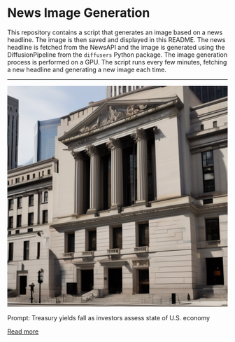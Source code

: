 # News Image Generation
This repository contains a script that generates an image based on a news headline. The image is then saved and displayed in this README.
The news headline is fetched from the NewsAPI and the image is generated using the DiffusionPipeline from the `diffusers` Python package. The image generation process is performed on a GPU.
The script runs every few minutes, fetching a new headline and generating a new image each time.

---

![Generated Image](image.png)

Prompt: Treasury yields fall as investors assess state of U.S. economy

[Read more](https://www.cnbc.com/2023/07/17/us-treasury-yields-as-investors-assess-state-of-economy.html)